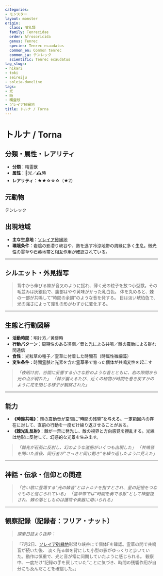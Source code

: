 ```yaml
---
categories:
- モンスター
layout: monster
origin:
  class: 哺乳類
  family: Tenrecidae
  order: Afrosoricida
  genus: Tenrec
  species: Tenrec ecaudatus
  common_en: Common tenrec
  common_ja: テンレック
  scientific: Tenrec ecaudatus
tag_slugs:
- hikari
- toki
- seireiju
- soleia-duneline
tags:
- 光
- 時
- 精霊獣
- ソレイア砂縁地
title: トルナ / Torna
---
```


# トルナ / Torna

## 分類・属性・レアリティ

* **分類**：精霊獣
* **属性**：🌟光／🕰時
* **レアリティ**：★★☆☆☆（★2）

## 元動物
テンレック

## 出現地域

* **主な生息地**：[ソレイア砂縁地](../place/soleia_duneline.md)
* **環境条件**：岩陰の影潜り峡谷や、熱を逃す冷涼地帯の周縁に多く生息。微光性の霊草や石英地帯と相互作用が確認されている。

---

## シルエット・外見描写

> 背中から伸びる棘が音叉のように揺れ、薄く光の粒子を放つ小型獣。その毛並みは灰銀色で、腹部はやや黄味がかった乳白色。
> 体を丸めると、棘の一部が共鳴して“時間の余韻”のような音を発する。
> 目は淡い琥珀色で、光の強さによって瞳孔の形がわずかに変化する。

---

## 生態と行動図解

* **活動時間**：明け方／黄昏時
* **行動パターン**：周期性のある徘徊／音と光による共鳴／棘の震動による群れ間通信
* **食性**：光粒草の種子／霊草に付着した時間苔（時属性微細藻）
* **変生条件**：時間霊脈と光素を含む霊草帯で育った個体が共鳴変性を起こす

> *「夜明け前、谷間に反響する小さな鈴のような音とともに、岩の隙間から光の点が現れた」*
> *「棘が震えるたび、近くの植物が時間を巻き戻すかのように花を閉じる様子が観察された」*

---

## 能力

* **《時鈴共鳴》**：棘の震動音が空間に“時間の残響”を与える。一定範囲内の存在に対して、直前の行動を一度だけ繰り返させることがある。
* **《棘光乱反射》**：棘が一斉に発光し、敵の視界と方向感覚を攪乱する。光線は地形に反射して、幻惑的な光景を生み出す。

> *「棘光が石英に反射し、幻のような道筋がいくつも出現した」*
> *「共鳴音を聞いた直後、同行者が“さっきと同じ動き”を繰り返したように見えた」*

---

## 神話・伝承・信仰との関連

> *「古い歌に登場する“光の棘音”とはトルナを指すとされ、星の記憶をつなぐものと信じられている」*
> *「霊草帯では“時間を奏でる獣”として神聖視され、棘の落としものは護符や楽器に用いられる」*

---

## 観察記録（記録者：フリア・ナット）

> *探索日誌より抜粋：*

> 「7月2日、[ソレイア砂縁地](../place/soleia_duneline.md)影潜り峡谷にて個体Fを確認。霊草の間で共鳴音が続いた後、
> 淡く光る棘を背にした小型の影がゆっくりと歩いていた。動作は慎重で、光と音が常に同期していたように感じられる。
> 観察中、一度だけ“記録の手を戻していた”ことに気づき、時間の残響作用が自分にも及んだことを確信した。」